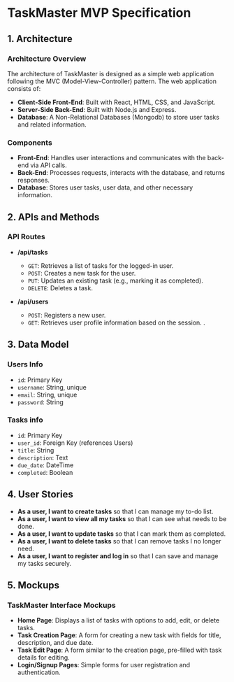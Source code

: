 # TaskMaster MVP Specification

## 1. Architecture

### Architecture Overview

The architecture of TaskMaster is designed as a simple web application following the MVC (Model-View-Controller) pattern. The web application consists of:

- **Client-Side Front-End**: Built with React, HTML, CSS, and JavaScript.
- **Server-Side Back-End**: Built with Node.js and Express.
- **Database**: A Non-Relational Databases (Mongodb) to store user tasks and related information.

### Components

- **Front-End**: Handles user interactions and communicates with the back-end via API calls.
- **Back-End**: Processes requests, interacts with the database, and returns responses.
- **Database**: Stores user tasks, user data, and other necessary information.

## 2. APIs and Methods

### API Routes

- **/api/tasks**
  - `GET`: Retrieves a list of tasks for the logged-in user.
  - `POST`: Creates a new task for the user.
  - `PUT`: Updates an existing task (e.g., marking it as completed).
  - `DELETE`: Deletes a task.
  
- **/api/users**
  - `POST`: Registers a new user.
  - `GET`: Retrieves user profile information based on the session.
.

## 3. Data Model

### Users Info

- `id`: Primary Key
- `username`: String, unique
- `email`: String, unique
- `password`: String

### Tasks info

- `id`: Primary Key
- `user_id`: Foreign Key (references Users)
- `title`: String
- `description`: Text
- `due_date`: DateTime
- `completed`: Boolean

## 4. User Stories

- **As a user, I want to create tasks** so that I can manage my to-do list.
- **As a user, I want to view all my tasks** so that I can see what needs to be done.
- **As a user, I want to update tasks** so that I can mark them as completed.
- **As a user, I want to delete tasks** so that I can remove tasks I no longer need.
- **As a user, I want to register and log in** so that I can save and manage my tasks securely.

## 5. Mockups

### TaskMaster Interface Mockups

- **Home Page**: Displays a list of tasks with options to add, edit, or delete tasks.
- **Task Creation Page**: A form for creating a new task with fields for title, description, and due date.
- **Task Edit Page**: A form similar to the creation page, pre-filled with task details for editing.
- **Login/Signup Pages**: Simple forms for user registration and authentication.
